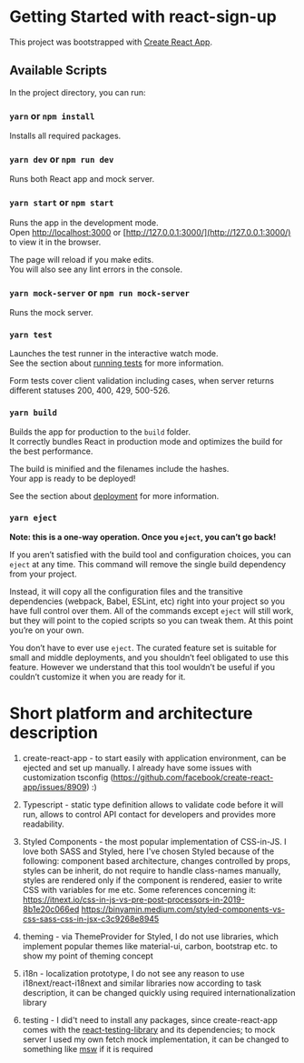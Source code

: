 
# Getting Started with react-sign-up

This project was bootstrapped with [Create React App](https://github.com/facebook/create-react-app).

## Available Scripts

In the project directory, you can run:

### `yarn` or `npm install`

Installs all required packages.

### `yarn dev` or `npm run dev`

Runs both React app and mock server.

### `yarn start` or `npm start`

Runs the app in the development mode.\
Open [http://localhost:3000](http://localhost:3000) or [http://127.0.0.1:3000/](http://127.0.0.1:3000/) to view it in the browser.

The page will reload if you make edits.\
You will also see any lint errors in the console.

### `yarn mock-server` or `npm run mock-server`

Runs the mock server.

### `yarn test`

Launches the test runner in the interactive watch mode.\
See the section about [running tests](https://facebook.github.io/create-react-app/docs/running-tests) for more information.

Form tests cover client validation including cases, when server returns different statuses 200, 400, 429, 500-526.

### `yarn build`

Builds the app for production to the `build` folder.\
It correctly bundles React in production mode and optimizes the build for the best performance.

The build is minified and the filenames include the hashes.\
Your app is ready to be deployed!

See the section about [deployment](https://facebook.github.io/create-react-app/docs/deployment) for more information.

### `yarn eject`

**Note: this is a one-way operation. Once you `eject`, you can’t go back!**

If you aren’t satisfied with the build tool and configuration choices, you can `eject` at any time. This command will remove the single build dependency from your project.

Instead, it will copy all the configuration files and the transitive dependencies (webpack, Babel, ESLint, etc) right into your project so you have full control over them. All of the commands except `eject` will still work, but they will point to the copied scripts so you can tweak them. At this point you’re on your own.

You don’t have to ever use `eject`. The curated feature set is suitable for small and middle deployments, and you shouldn’t feel obligated to use this feature. However we understand that this tool wouldn’t be useful if you couldn’t customize it when you are ready for it.


# Short platform and architecture description

1) create-react-app - to start easily with application environment, can be ejected and set up manually.
I already have some issues with customization tsconfig (https://github.com/facebook/create-react-app/issues/8909) :)

2) Typescript - static type definition allows to validate code before it will run, allows to control API contact for developers and provides more readability.

3) Styled Components - the most popular implementation of CSS-in-JS. 
I love both SASS and Styled, here I've chosen Styled because of the following:
component based architecture, changes controlled by props, styles can be inherit, do not require to handle class-names manually, styles are rendered only if the component is rendered, easier to write CSS with variables for me etc.
Some references concerning it:
https://itnext.io/css-in-js-vs-pre-post-processors-in-2019-8b1e20c066ed
https://binyamin.medium.com/styled-components-vs-css-sass-css-in-jsx-c3c9268e8945

4) theming - via ThemeProvider for Styled, I do not use libraries, which implement popular themes like material-ui, carbon, bootstrap etc. to show my point of theming concept

5) i18n - localization prototype, I do not see any reason to use i18next/react-i18next and similar libraries now according to task description, it can be changed quickly using required internationalization library

6) testing - I did't need to install any packages, since create-react-app comes with the [react-testing-library](https://www.npmjs.com/package/@testing-library/react) and its dependencies; to mock server I used my own fetch mock implementation, it can be changed to something like [msw](https://www.npmjs.com/package/msw) if it is required